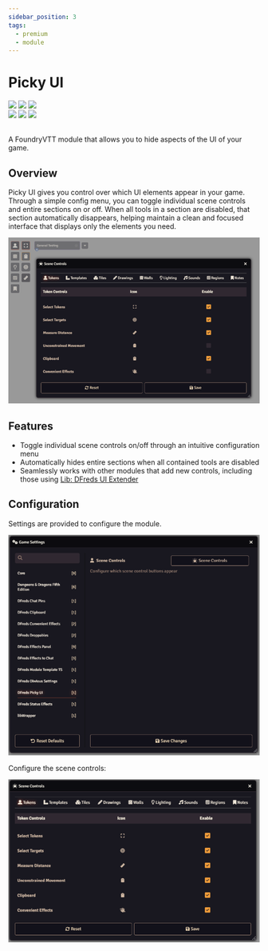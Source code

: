 ```yaml
---
sidebar_position: 3
tags:
  - premium
  - module
---
```


# Picky UI

<img src="https://img.shields.io/badge/Premium-aa0000?style=for-the-badge"/>
<img src="https://img.shields.io/badge/Any%20System-00aaaa?style=for-the-badge"/>
<a target="_blank" href="https://foundryvtt.com/packages/dfreds-picky-ui"><img src="https://img.shields.io/badge/Download-2e2e2e?style=for-the-badge"/></a>
<br />
<img src="https://img.shields.io/badge/Version-v1.0.0-007ec6?style=for-the-badge&labelColor=555555" />
<img src="https://img.shields.io/badge/13-fe6a1f?style=for-the-badge&logo=foundryvirtualtabletop&label=Foundry%20Version" />
<a target="_blank" href="https://forge-vtt.com/bazaar#package=dfreds-picky-ui"><img src="https://img.shields.io/badge/dynamic/json?label=Installs&query=package.installs&suffix=%25&url=https://forge-vtt.com/api/bazaar/package/dfreds-clipboard&colorB=68a74f&style=for-the-badge"/></a>
<br/>
<br/>

A FoundryVTT module that allows you to hide aspects of the UI of your game.

## Overview

Picky UI gives you control over which UI elements appear in your game. Through a
simple config menu, you can toggle individual scene controls and entire sections
on or off. When all tools in a section are disabled, that section automatically
disappears, helping maintain a clean and focused interface that displays only
the elements you need.

![Picky UI](./img/picky-ui.png)

## Features

- Toggle individual scene controls on/off through an intuitive configuration menu
- Automatically hides entire sections when all contained tools are disabled
- Seamlessly works with other modules that add new controls, including those using [Lib: DFreds UI Extender](https://foundryvtt.com/packages/lib-dfreds-ui-extender)

## Configuration

Settings are provided to configure the module.

![Settings](./img/settings.png)

Configure the scene controls:

![Config](./img/config.png)